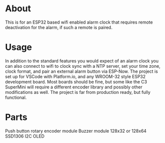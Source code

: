 # About
This is for an ESP32 based wifi enabled alarm clock that requires remote deactivation for the alarm, if such a remote is paired.

# Usage
In addition to the standard features you would expect of an alarm clock you can also connect to wifi to clock sync with a NTP server, set your time zone, clock format, and pair an external alarm button via ESP-Now. The project is set up for VSCode with Platform.io, and any WROOM-32 style ESP32 development board. Most boards should be fine, but some like the C3 SuperMini will require a different encoder library and possibly other modifications as well. The project is far from production ready, but fully functional.

# Parts
Push button rotary encoder module
Buzzer module
128x32 or 128x64 SSD1306 I2C OLED
